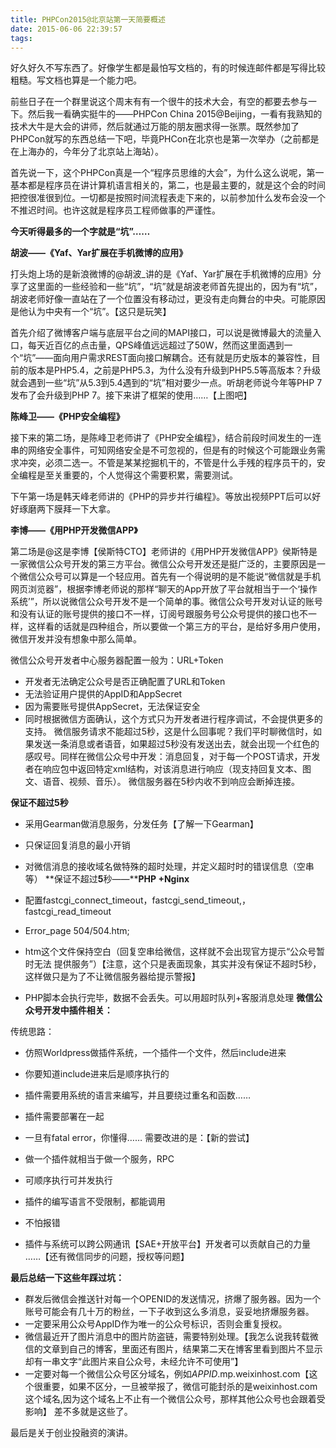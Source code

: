 ```yaml
---
title: PHPCon2015@北京站第一天简要概述
date: 2015-06-06 22:39:57
tags:
---
```


好久好久不写东西了。好像学生都是最怕写文档的，有的时候连邮件都是写得比较粗糙。写文档也算是一个能力吧。

前些日子在一个群里说这个周末有有一个很牛的技术大会，有空的都要去参与一下。然后我一看确实挺牛的——PHPCon China 2015@Beijing，一看有我熟知的技术大牛是大会的讲师，然后就通过万能的朋友圈求得一张票。既然参加了PHPCon就写的东西总结一下吧，毕竟PHCon在北京也是第一次举办（之前都是在上海办的，今年分了北京站上海站）。

首先说一下，这个PHPCon真是一个“程序员思维的大会”，为什么这么说呢，第一基本都是程序员在讲计算机语言相关的，第二，也是最主要的，就是这个会的时间把控很准很到位。一切都是按照时间流程表走下来的，以前参加什么发布会没一个不推迟时间。也许这就是程序员工程师做事的严谨性。

**今天听得最多的一个字就是“坑”……**

**胡波——《****Yaf****、****Yar****扩展在手机微博的应用》**

打头炮上场的是新浪微博的@胡波_讲的是《Yaf、Yar扩展在手机微博的应用》分享了这里面的一些经验和一些“坑”，“坑”就是胡波老师首先提出的，因为有“坑”，胡波老师好像一直站在了一个位置没有移动过，更没有走向舞台的中央。可能原因是他认为中央有一个“坑”。【这只是玩笑】

首先介绍了微博客户端与底层平台之间的MAPI接口，可以说是微博最大的流量入口，每天近百亿的点击量，QPS峰值远远超过了50W，然而这里面遇到一个“坑”——面向用户需求REST面向接口解耦合。还有就是历史版本的兼容性，目前的版本是PHP5.4，之前是PHP5.3，为什么没有升级到PHP5.5等高版本？升级就会遇到一些“坑”从5.3到5.4遇到的“坑”相对要少一点。听胡老师说今年等PHP 7发布了会升级到PHP 7。接下来讲了框架的使用……【上图吧】

**陈峰卫——《****PHP****安全编程》**

接下来的第二场，是陈峰卫老师讲了《PHP安全编程》，结合前段时间发生的一连串的网络安全事件，可知网络安全是不可忽视的，但是有的时候这个可能跟业务需求冲突，必须二选一。不管是某某挖掘机干的，不管是什么手残的程序员干的，安全编程是至关重要的，个人觉得这个需要积累，需要测试。

下午第一场是韩天峰老师讲的《PHP的异步并行编程》。等放出视频PPT后可以好好琢磨两下膜拜一下大拿。

**李博——《用****PHP****开发微信****APP****》**

第二场是@这是李博【侯斯特CTO】老师讲的《用PHP开发微信APP》侯斯特是一家微信公众号开发的第三方平台。微信公众号开发还是挺广泛的，主要原因是一个微信公众号可以算是一个轻应用。首先有一个得说明的是不能说“微信就是手机网页浏览器”，根据李博老师说的那样“聊天的App开放了平台就相当于一个‘操作系统’”，所以说微信公众号开发不是一个简单的事。微信公众号开发对认证的账号和没有认证的账号提供的接口不一样，订阅号跟服务号公众号提供的接口也不一样，这样看的话就是四种组合，所以要做一个第三方的平台，是给好多用户使用，微信开发并没有想象中那么简单。

微信公众号开发者中心服务器配置一般为：URL+Token

*   开发者无法确定公众号是否正确配置了URL和Token
*   无法验证用户提供的AppID和AppSecret
*   因为需要账号提供AppSecret，无法保证安全
*   同时根据微信方面确认，这个方式只为开发者进行程序调试，不会提供更多的支持。
微信服务请求不能超过5秒，这是什么回事呢？我们平时聊微信时，如果发送一条消息或者语音，如果超过5秒没有发送出去，就会出现一个红色的感叹号。同样在微信公众号中开发：消息回复，对于每一个POST请求，开发者在响应包中返回特定xml结构，对该消息进行响应（现支持回复文本、图文、语音、视频、音乐）。 微信服务器在5秒内收不到响应会断掉连接。

**保证不超过****5****秒**

*   采用Gearman做消息服务，分发任务【了解一下Gearman】
*   只保证回复消息的最小开销
*   对微信消息的接收域名做特殊的超时处理，并定义超时时的错误信息（空串等）
**保证不超过****5****秒——****PHP +Nginx**

*   配置fastcgi_connect_timeout，fastcgi_send_timeout,，fastcgi_read_timeout
*   Error_page 504/504.htm;
*   htm这个文件保持空白（回复空串给微信，这样就不会出现官方提示“公众号暂时无法 提供服务”）【注意，这个只是表面现象，其实并没有保证不超时5秒，这样做只是为了不让微信服务器给提示警报】
*   PHP脚本会执行完毕，数据不会丢失。可以用超时队列+客服消息处理
**微信公众号开发中插件相关：**

传统思路：

*   仿照Worldpress做插件系统，一个插件一个文件，然后include进来
*   你要知道include进来后是顺序执行的
*   插件需要用系统的语言来编写，并且要绕过重名和函数……
*   插件需要部署在一起
*   一旦有fatal error，你懂得……
需要改进的是：【新的尝试】

*   做一个插件就相当于做一个服务，RPC
*   可顺序执行可并发执行
*   插件的编写语言不受限制，都能调用
*   不怕报错
*   插件与系统可以跨公网通讯【SAE+开放平台】开发者可以贡献自己的力量
……【还有微信同步的问题，授权等问题】

**最后总结一下这些年踩过坑：**

*   群发后微信会推送针对每一个OPENID的发送情况，挤爆了服务器。因为一个账号可能会有几十万的粉丝，一下子收到这么多消息，妥妥地挤爆服务器。
*   一定要采用公众号AppID作为唯一的公众号标识，否则会重复授权。
*   微信最近开了图片消息中的图片防盗链，需要特别处理。【我怎么说我转载微信的文章到自己的博客，里面还有图片，结果第二天在博客里看到图片不显示却有一串文字“此图片来自公众号，未经允许不可使用”】
*   一定要对每一个微信公众号区分域名，例如$APPID$.mp.weixinhost.com【这个很重要，如果不区分，一旦被举报了，微信可能封杀的是weixinhost.com这个域名,因为这个域名上不止有一个微信公众号，那样其他公众号也会跟着受影响】
差不多就是这些了。

最后是关于创业投融资的演讲。